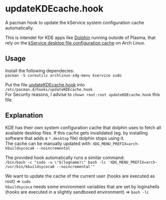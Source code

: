 # updateKDEcache.hook
A pacman hook to update the kService system configuration cache automatically.

This is intendet for KDE apps like [Dolphin](https://apps.kde.org/dolphin/) running outside of Plasma, that rely on the [kService desktop file configuration cache](https://techbase.kde.org/Development/Architecture/KDE3/System_Configuration_Cache) on Arch Linux.

## Usage
Install the following dependecies:  
`pacman -S coreutils archlinux-xdg-menu kservice sudo`

Put the file [updateKDEcache.hook](./updateKDEcache.hook) into `/etc/pacman.d/hooks/updateKDEcache.hook`  
For Security reasons, I advise to `chown root:root updateKDEcache.hook` this file.


## Explanation
KDE has their own system configuration cache that dolphin uses to fetch all available desktop files. If this cache gets invalidated (eg. by installing software that adds a `*.desktop` file) dolphin stops using it.  
The cache can be manually updated with: `XDG_MENU_PREFIX=arch- kbuildsycoca6 --noincremental`  

The provided hook automatically runs a similar command:  
`/bin/bash -c "sudo -u \"$(logname)\" bash -lc 'XDG_MENU_PREFIX=arch- /usr/bin/kbuildsycoca6 --noincremental'"`

We want to update the cache of the current user (hooks are executed as root) => `sudo`  
`kbuildsycoca` needs some environment variables that are set by loginshells (hooks are executed in a slightly sandboxed environment) => `bash -lc`
